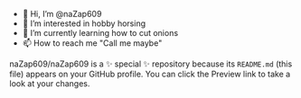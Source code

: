 - 👋 Hi, I’m @naZap609
- 👀 I’m interested in hobby horsing
- 🌱 I’m currently learning how to cut onions
- 📫 How to reach me "Call me maybe"

naZap609/naZap609 is a ✨ special ✨ repository because its `README.md` (this file) appears on your GitHub profile.
You can click the Preview link to take a look at your changes.
